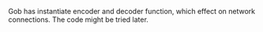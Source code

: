 Gob has instantiate encoder and decoder function, which effect on network connections.
The code might be tried later.
